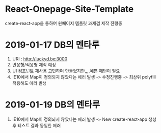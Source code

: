# React-Onepage-Site-Template
create-react-app을 통하여 원페이지 템플릿 과제겸 제작 진행중

2019-01-17 DB의 멘타루
=============
 1. URI : http://luckyd.be:3000
 2. 반응형/적응형 제작 예정
 3. UI 컴포넌트 재사용 고민하며 만들었지만,,,,예쁜 패턴이 필요
 4. IE10에서 Map이 정의되지 않았다는 에러 발생 -> 수정진행중 -> 최상위 polyfill 적용해도 에러 발생

2019-01-19 DB의 멘타루
=============
1. IE10에서 Map이 정의되지 않았다는 에러 발생 -> New create-react-app 생성 후 테스트 결과 동일한 에러 
